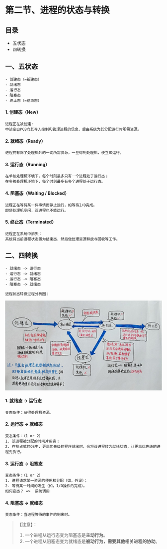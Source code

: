 # 第二节、进程的状态与转换

## 目录

- 五状态
- 四转换

## 一、五状态

    - 创建态（=新建态）
    - 就绪态
    - 运行态
    - 阻塞态
    - 终止态（=结束态）

#### 1. 创建态（New）

    进程正在被创建:
    申请空白PCB向其写入控制和管理进程的信息，后由系统为其分配运行时所需资源。

#### 2. 就绪态（Ready）

    进程拥有除了处理机外的一切所需资源，一旦得到处理机，便立即运行。

#### 3. 运行态（Running）

    在单核处理机环境下，每个时刻最多只有一个进程处于运行态；
    在多核处理机环境下，每个时刻最多有多个进程处于运行态。

#### 4. 阻塞态（Waiting / Blocked）

    进程正在等待某一件事情而停止运行，如等待I/O完成。
    即使处理机空闲，该进程也不能运行。

#### 5. 终止态（Terminated）

    进程正在系统中消失：
    系统将当前进程状态置为结束态，然后做处理资源释放与回收等工作。

## 二、四转换

    - 就绪态 -> 运行态
    - 运行态 -> 就绪态
    - 运行态 -> 阻塞态
    - 阻塞态 -> 就绪态

`进程状态转换过程分析图：`

<img src="./img/process_state_conversion.jpg">

#### 1. 就绪态 -> 运行态

    变态条件：获得处理机资源。

#### 2. 运行态 -> 就绪态

    变态条件：（1 or 2）
    1. 该进程被分配的时间片用完；
    2. 在抢占式的OS中，更高优先级的程序就绪时，会将该进程转为就绪状态，让更高优先级的进程先执行。

#### 3. 运行态 -> 阻塞态

    变态条件：（1 or 2）
    1. 进程请求某一资源的使用和分配（如，外设）；
    2. 等待某一时间的发生（如，I/O操作的完成）。
    如何变态？ =>  系统调用

#### 4. 阻塞态 -> 就绪态

    变态条件：当进程等待的事件的到来时。

> 【注意】：
>
> 1. 一个进程从运行态变为阻塞态是**主动行为**。
> 2. 一个进程从阻塞态变为就绪态是**被动行为，需要其他相关进程的协助**。
